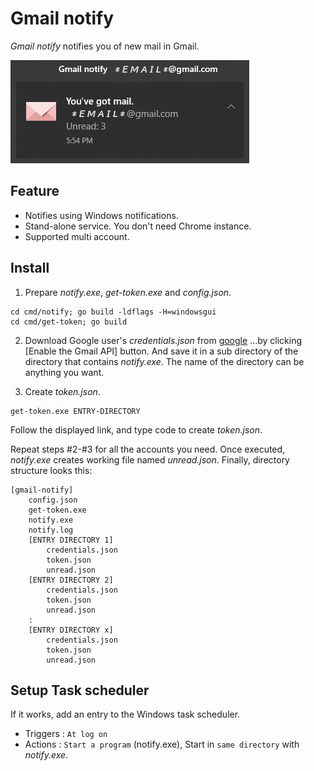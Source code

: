 # Gmail notify

*Gmail notify* notifies you of new mail in Gmail.

![sample](sample.png)

## Feature

- Notifies using Windows notifications.
- Stand-alone service. You don't need Chrome instance.
- Supported multi account.

## Install

1. Prepare *notify.exe*, *get-token.exe* and *config.json*.
``` Text
cd cmd/notify; go build -ldflags -H=windowsgui 
cd cmd/get-token; go build 
```

2. Download Google user's *credentials.json* from [google](https://developers.google.com/gmail/api/quickstart/go) ...by clicking [Enable the Gmail API] button.
And save it in a sub directory of the directory that contains *notify.exe*.
The name of the directory can be anything you want.

3. Create *token.json*.
``` Text
get-token.exe ENTRY-DIRECTORY
```
Follow the displayed link, and type code to create *token.json*.

Repeat steps #2-#3 for all the accounts you need.
Once executed, *notify.exe* creates working file named *unread.json*.
Finally, directory structure looks this:

``` Text
[gmail-notify]
    config.json
    get-token.exe
    notify.exe
    notify.log    
    [ENTRY DIRECTORY 1]
        credentials.json
        token.json
        unread.json
    [ENTRY DIRECTORY 2]
        credentials.json
        token.json
        unread.json
    :
    [ENTRY DIRECTORY x]
        credentials.json
        token.json
        unread.json
```

## Setup Task scheduler

If it works, add an entry to the Windows task scheduler.

- Triggers : `At log on`
- Actions :  `Start a program` (notify.exe), Start in `same directory` with *notify.exe*.
